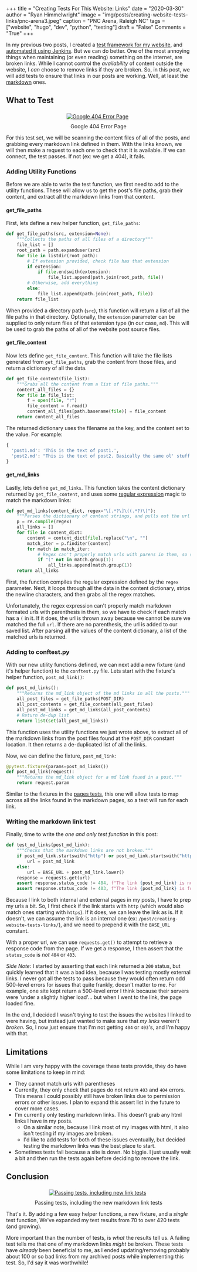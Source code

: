 +++
title  = "Creating Tests For This Website: Links"
date   = "2020-03-30"
author = "Ryan Himmelwright"
image  = "img/posts/creating-website-tests-links/pnc-arena3.jpeg"
caption = "PNC Arena, Raleigh NC"
tags   = ["website", "hugo", "dev", "python", "testing"]
draft  = "False"
Comments = "True"
+++

In my previous two posts, I created a [test framework for my
website](/post/creating-website-tests-pages/), and [automated it using
Jenkins](/post/creating-website-tests-ci/). But we can do better. One of the
most annoying things when maintaining (or even reading) something on the
internet, are broken links. While I cannot control the *availability* of
content outside the website, I *can* choose to remove links if they are
broken. So, in this post, we will add tests to ensure that links in our posts
are working. Well, at least the
[markdown](https://guides.github.com/pdfs/markdown-cheatsheet-online.pdf) ones.

<!--more-->

## What to Test

<center>
<a href="/img/posts/creating-website-tests-links/google-404-error.png">
<img alt="Google 404 Error Page" src="/img/posts/creating-website-tests-links/google-404-error.png" style="max-width: 100%; padding: 5px 15px 10px 10px"/></a>
<div class="caption">Google 404 Error Page</div>
</center>

For this test set, we will be scanning the content files of all of the posts, and
grabbing every markdown link defined in them. With the links known, we
will then make a request to each one to check that it is available. If we
can connect, the test passes. If not (ex: we get a 404), it fails.


### Adding Utility Functions

Before we are able to write the test function, we first need to add to the
utility functions. These will allow us to get the post's file paths, grab their
content, and extract all the markdown links from that content.

#### get_file_paths

First, lets define a new helper function, `get_file_paths`:

```python
def get_file_paths(src, extension=None):
    """Collects the paths of all files of a directory"""
    file_list = []
    root_path = path.expanduser(src)
    for file in listdir(root_path):
        # If extension provided, check file has that extension
        if extension:
            if file.endswith(extension):
                file_list.append(path.join(root_path, file))
        # Otherwise, add everything
        else:
            file_list.append(path.join(root_path, file))
    return file_list
```

When provided a directory path (`src`), this function will return a list of all the
file paths in that directory. Optionally, the `extension` parameter can be
supplied to only return files of that extension type (in our case, `md`). This
will be used to grab the paths of all of the website post source files.


#### get_file_content

Now lets define `get_file_content`. This function will take the file lists
generated from `get_file_paths`, grab the content from those files,
and return a dictionary of all the data.

```python
def get_file_content(file_list):
    """Grabs all the content from a list of file paths."""
    content_all_files = {}
    for file in file_list:
        f = open(file, "r")
        file_content = f.read()
        content_all_files[path.basename(file)] = file_content
    return content_all_files
```

The returned dictionary uses the filename as the key, and the content set to the
value. For example:

```python
{
  'post1.md': 'This is the text of post1.',
  'post2.md': "This is the text of post2. Basically the same ol' stuff."
}

```

#### get_md_links

Lastly, lets define `get_md_links`. This function takes the content dictionary
returned by `get_file_content`, and uses some [regular
expression](https://en.wikipedia.org/wiki/Regular_expression) magic to match
the markdown links:

```python
def get_md_links(content_dict, regex="\[.*?\]\((.*?)\)"):
    """Parses the dictionary of content strings, and pulls out the url of any links."""
    p = re.compile(regex)
    all_links = []
    for file in content_dict:
        content = content_dict[file].replace("\n", "")
        match_iter = p.finditer(content)
        for match in match_iter:
            # Regex can't properly match urls with parens in them, so skip.
            if "(" not in match.group(1):
                all_links.append(match.group(1))
    return all_links
```

First, the function compiles the regular expression defined by the `regex`
parameter. Next, it loops through all the data in the content dictionary,
strips the newline characters, and then grabs all the regex matches.

Unfortunately, the regex expression can't properly match markdown formated urls
with parenthesis in them, so we have to check if each match has a `(` in it. If
it does, the url is thrown away because we cannot be sure we matched the full
`url`. If there are no parenthesis, the url is added to our saved list. After
parsing all the values of the content dictionary, a list of the matched urls is
returned.

### Adding to conftest.py

With our new utility functions defined, we can next add a new fixture (and it's
helper function) to the `conftest.py` file. Lets start with the fixture's
helper function, `post_md_link()`:

```python
def post_md_links():
    """Returns the md_link object of the md links in all the posts."""
    all_post_files = get_file_paths(POST_DIR)
    all_post_contents = get_file_content(all_post_files)
    all_post_md_links = get_md_links(all_post_contents)
    # Return de-dup list
    return list(set(all_post_md_links))
```

This function uses the utility functions we just wrote above, to extract
all of the markdown links from the post files found at the
`POST_DIR` constant location. It then returns a de-duplicated list of all
the links.


Now, we can define the fixture, `post_md_link`:

```python
@pytest.fixture(params=post_md_links())
def post_md_link(request):
    """Returns the md_link object for a md link found in a post."""
    return request.param
```

Similar to the fixtures in the [pages
tests](/post/creating-website-tests-pages/), this one will allow tests to map
across all the links found in the markdown pages, so a test will run for each
link.


### Writing the markdown link test

Finally, time to write the *one and only test function* in this post:

```python
def test_md_links(post_md_link):
    """Checks that the markdown links are not broken."""
    if post_md_link.startswith("http") or post_md_link.startswith("https"):
        url = post_md_link
    else:
        url = BASE_URL + post_md_link.lower()
    response = requests.get(url)
    assert response.status_code != 404, f"The link {post_md_link} is not found."
    assert response.status_code != 403, f"The link {post_md_link} is forbidden."
```

Because I link to both internal and external pages in my posts, I have to prep
my urls a bit. So, I first check if the link starts with `http` (which would
also match ones starting with `https`). If it does, we can leave the link as
is. If it doesn't, we can assume the link is an internal one (ex:
`/post/creating-website-tests-links/`), and we need to prepend it with the
`BASE_URL` constant.

With a proper url, we can use `requests.get()` to attempt to retrieve a
response code from the page. If we get a response, I then assert that the
`status_code` is *not* `404` or `403`.

*Side Note:* I started by asserting that each link returned a `200` status, but
quickly learned that it was a bad idea, because I was testing mostly external
links.  I never got all the tests to pass because they would often return
odd 500-level errors for issues that quite frankly, doesn't matter to me. For
example, one site kept return a 500-level error I think because their servers
were 'under a slightly higher load'... but when I went to the link, the page
loaded fine.

In the end, I decided I wasn't trying to test the issues the websites I linked
to were having, but instead just wanted to make sure that *my links* weren't
*broken*.  So, I now just ensure that I'm not getting `404` or `403`'s, and I'm
happy with that.


## Limitations

While I am very happy with the coverage these tests provide, they do have some
limitations to keep in mind:

- They cannot match urls with parentheses
- Currently, they only check that pages do not return `403` and `404` errors. This means I
    could possibly still have broken links due to permission errors or other
    issues. I plan to expand this assert list in the future to cover more
    cases.
- I'm currently only testing markdown links. This doesn't grab any html links I
    have in my posts.
    - On a similar note, because I link most of my images with html, it also
        isn't testing if my images are broken.
    - I'd like to add tests for both of these issues eventually, but
        decided testing the markdown links was the best place to start.
- Sometimes tests fail because a site is down. No biggie. I just usually wait
    a bit and then run the tests again before deciding to remove the link.

## Conclusion

<center>
<a href="/img/posts/creating-website-tests-links/passing-links-tests.png">
<img alt="Passing tests, including new link tests" src="/img/posts/creating-website-tests-links/passing-link-tests.png" style="max-width: 100%; padding: 5px 15px 10px 10px"/></a>
<div class="caption">Passing tests, including the new markdown link tests</div>
</center>

That's it. By adding a few easy helper functions, a new fixture, and a *single*
test function, We've expanded my test results from 70 to over 420 tests (and
growing).

More important than the number of tests, is *what* the results tell us. A
failing test tells me that one of my markdown links *might* be broken. These
tests have *already* been beneficial to me, as I ended updating/removing
probably about 100 or so bad links from my archived posts while implementing
this test. So, I'd say it was worthwhile!

